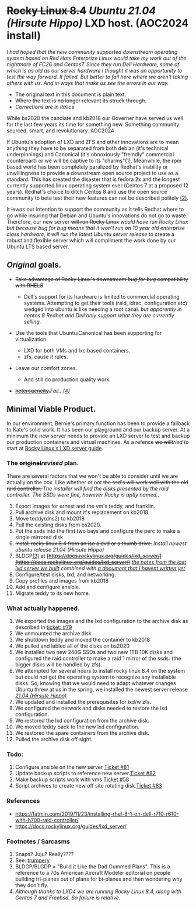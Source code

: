 # <DEL>Rocky Linux 8.4</DEL> *Ubuntu 21.04 (Hirsute Hippo)* LXD host. (AOC2024 install)

*I had hoped that the new community supported downstream operating system based on Red Hats Enterprize Linux would take my work out of the nightmare of FC26 and Centos7. Since they run Dell Hardware, some of which is as old as our server hardware I thought it was an opportunity to test the way forward. It failed. But better to fail here where we aren't taking others with us. And in ways that make us see the errors in our way.*

* The original text in this document is plain text.
* <del>Where the text is no longer relevant its struck through.
* *Corrections are in italics*


While bs2020 the candiate and kb2018 our Governer have served us well for the last few years its time for something new. Something community sourced, smart, and revolutionary. AOC2024 


If Ubuntu's adoption of LXD and ZFS and other innovations are to mean anything they have to be separated from both debian (it's technical underpinnings) and Canonical (it's obnoxiously "freindly" commercial counterpart) or we will be captive to its "charms"[(1)](#fn1). Meanwhile, the rpm based world has been completely paralized by Redhat's inability or unwillingness to provide a downstream open source project to use as a standard. This has created the disaster that is fedora 2x and the longest currently supported linux operating system ever (Centos 7 at a proposed 12 years). Redhat's choice to ditch Centos 8 and use the open source community to beta test their new features can not be described politely [(2)](#fn2).

It <del>is</del>*was* our intention to support the community as it tells Redhat where to go while insuring that Debian and Ubuntu's innovations do not go to waste. Therefore, our new server <del>will run Rocky Linux</del> *would have run Rocky Linux but because bug for bug means that it won't run on 10 year old enterprise class hardware, it will run the latest Ubuntu server release* to create a robust and flexible server which will compliment the work done by our Ubuntu LTS based server. 

## *Original* goals.

* <del>Take advantage of Rocky Linux's downstream *bug for bug* compatibility with RHEL8</del>

    * Dell's support for its hardware is limited to commercial operating systems. Attempting to get their tools (raid, idrac, configuration etc) wedged into ubuntu is like needing a root canal. *but apparently in centos 8 Redhat and Dell only support what they are currently selling.*

* Use the tools that Ubuntu/Canonical has been supporting for virtualization.

    * LXD for both VMs and lxc based containers.
    * zfs, cause it rules.

* Leave our comfort zones.

    * And still do production quality work.

* <del>[heterogeneity](https://www.merriam-webster.com/dictionary/heterogeneity).</del>*Fail...[(4)](#fn4)*

## Minimal Viable Product.
In our environment, Bernie's primary function has been to provide a fallback to Kate's solid work. It has been our playground and our backup server. At a minimum the new server needs to provide an LXD server to test and backup our production containers and virtual machines. As a refence <del>we will</del>*tried to* start at [Rocky Linux's LXD server guide](https://docs.rockylinux.org/guides/lxd_server/).

### The <del>original</del>*revised* plan.

There are several factors that we won't be able to consider until we are actually on the box. Like whether or not <del>the ssd's will work well with the old raid controller. </del> 
*The installer will find the disks presented by the raid controller.
The SSDs were fine, however Rocky is aptly named..*

1. Export images for ernest and the vm's teddy, and franklin.
2. Pull archive disk and mount it's replacement on kb2018.
3. Move teddy(dns2) to kb2018
4. Pull the existing disks from bs2020.
5. Put the ssds into the first two bays and configure the perc to make a single mirrored disk
6. <del> Install rocky linux 8.4 from an iso a dvd or a thumb drive.</del> *Install newest ubuntu release 21.04 (Hirsute Hippo)*
7. BLDGP[(3)](#fn3) at <del>[https://docs.rockylinux.org/guides/lxd_server/](https://docs.rockylinux.org/guides/lxd_server/)</del> *[the notes from the last lxd server we built](https://www.digithink.com/buildnotes/edge-server-configuration/) combined with [a document that I havent written yet](https://www.digithink.com/buildnotes/LXD-snapshot-host/)* 
8. Configure/test disks, lxd, and networking.
9. Copy profiles and images from kb2018
10. Add and configure ansible.
11. Migrate teddy to its new home.

### What actually happened.
1. We exported the images and the lxd configuration to the archive disk as described in [ticket: #79](https://serverdocs.suspectdevices.com/serverdocs/ticket/79) 
2. We unmounted the archive disk. 
3. We shutdown teddy and moved the container to kb2018
4. We pulled and labled all of the disks on bs2020
5. We installed two new 240G SSDs and two new 1TB 10K disks and configured the raid controller to make a raid 1 mirror of the ssds. (the bigger disks will be handled by zfs).
6. We attempted for several hours to install rocky linux 8.4 on the system but could not get the operating system to recognize any installable disks. So, knowing that we would need to adapt whatever changes Ubuntu threw at us in the spring, we installed the newest server release *[21.04 (Hirsute Hippo)](http://www.releases.ubuntu.com/21.04/)*
7. We updated and installed the prerequisites for lxd/w zfs.
8. We configured the network and disks needed to restore the lxd configuration.
9. We restored the lxd configuration from the archive disk.
10. We moved teddy back to the new lxd configuration.
11. We restored the spare containers from the archive disk.
12. Pulled the archive disk off sight.

### Todo:
1. Configure ansible on the new server [Ticket #81](https://serverdocs.suspectdevices.com/serverdocs/ticket/81)
2. Update backup scripts to reference new server.[Ticket #82](https://serverdocs.suspectdevices.com/serverdocs/ticket/82)
3. Make backup scripts work with vms [Ticket #58](https://serverdocs.suspectdevices.com/serverdocs/ticket/58)
4. Script archives to create new off site rotating disk.[Ticket #83](https://serverdocs.suspectdevices.com/serverdocs/ticket/83#ticket)

### References
* https://fatmin.com/2019/11/23/installing-rhel-8-1-on-dell-r710-r610-with-h700-raid-controller/
* https://docs.rockylinux.org/guides/lxd_server/

### Footnotes / Sarcasms
1. <a name=fn1></a>Snaps? Juju? Really???? 
2. <a name=fn2></a>See: [trumpery](https://www.lexico.com/en/definition/trumpery)
3. <a name=fn3></a>BLDGP/BLGDP = "Build it Like the Dad Gummed Plans". This is a reference to a 70s American Aircraft Modeler editorial on people building tri-planes out of plans for bi-planes and then wondering why they don't fly.
4. *<a name=fn4></a>Although thanks to LXD4 we are running Rocky Linux 8.4, along with Centos 7 and Freebsd. So failure is relative.*


